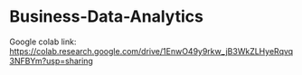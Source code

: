 # Business-Data-Analytics

Google colab link: https://colab.research.google.com/drive/1EnwO49y9rkw_jB3WkZLHyeRqvq3NFBYm?usp=sharing
